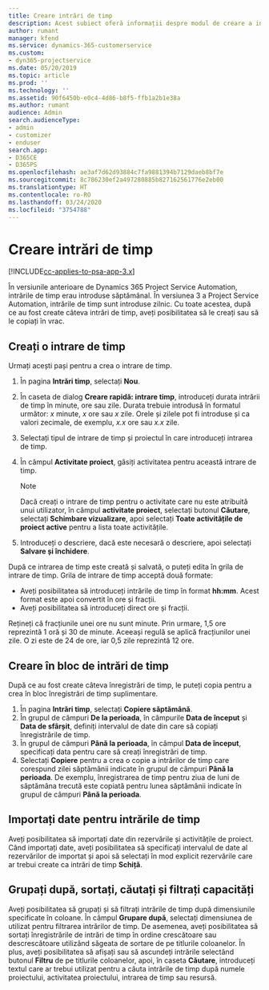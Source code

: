 ```yaml
---
title: Creare intrări de timp
description: Acest subiect oferă informații despre modul de creare a intrărilor de timp.
author: rumant
manager: kfend
ms.service: dynamics-365-customerservice
ms.custom:
- dyn365-projectservice
ms.date: 05/20/2019
ms.topic: article
ms.prod: ''
ms.technology: ''
ms.assetid: 90f6450b-e0c4-4d86-b8f5-ffb1a2b1e38a
ms.author: rumant
audience: Admin
search.audienceType:
- admin
- customizer
- enduser
search.app:
- D365CE
- D365PS
ms.openlocfilehash: ae3af7d62d93884c7fa9881394b7129daeb8bf7e
ms.sourcegitcommit: 8c786230ef2a497280885b827162561776e2eb00
ms.translationtype: HT
ms.contentlocale: ro-RO
ms.lasthandoff: 03/24/2020
ms.locfileid: "3754788"
---
```

# <a name="create-time-entries"></a>Creare intrări de timp

[!INCLUDE[cc-applies-to-psa-app-3.x](../includes/cc-applies-to-psa-app-3x.md)]

În versiunile anterioare de Dynamics 365 Project Service Automation, intrările de timp erau introduse săptămânal. În versiunea 3 a Project Service Automation, intrările de timp sunt introduse zilnic. Cu toate acestea, după ce au fost create câteva intrări de timp, aveți posibilitatea să le creați sau să le copiați în vrac.

## <a name="create-a-time-entry"></a>Creați o intrare de timp

Urmați acești pași pentru a crea o intrare de timp.

1. În pagina **Intrări timp**, selectați **Nou**.
2. În caseta de dialog **Creare rapidă: intrare timp**, introduceți durata intrării de timp în minute, ore sau zile. Durata trebuie introdusă în formatul următor: *x* minute, *x* ore sau *x* zile. Orele și zilele pot fi introduse și ca valori zecimale, de exemplu, *x.x* ore sau *x.x* zile.
3. Selectați tipul de intrare de timp și proiectul în care introduceți intrarea de timp.
4. În câmpul **Activitate proiect**, găsiți activitatea pentru această intrare de timp.

    > [!NOTE]
    > Dacă creați o intrare de timp pentru o activitate care nu este atribuită unui utilizator, în câmpul **activitate proiect**, selectați butonul **Căutare**, selectați **Schimbare vizualizare**, apoi selectați **Toate activitățile de proiect active** pentru a lista toate activitățile.

5. Introduceți o descriere, dacă este necesară o descriere, apoi selectați **Salvare și închidere**.

După ce intrarea de timp este creată și salvată, o puteți edita în grila de intrare de timp. Grila de intrare de timp acceptă două formate:

- Aveți posibilitatea să introduceți intrările de timp în format **hh:mm**. Acest format este apoi convertit în ore și fracții.
- Aveți posibilitatea să introduceți direct ore și fracții.

Rețineți că fracțiunile unei ore nu sunt minute. Prin urmare, 1,5 ore reprezintă 1 oră și 30 de minute. Aceeași regulă se aplică fracțiunilor unei zile. O zi este de 24 de ore, iar 0,5 zile reprezintă 12 ore.

## <a name="bulk-create-time-entries"></a>Creare în bloc de intrări de timp

După ce au fost create câteva înregistrări de timp, le puteți copia pentru a crea în bloc înregistrări de timp suplimentare.

1. În pagina **Intrări timp**, selectați **Copiere săptămână**.
2. În grupul de câmpuri **De la perioada**, în câmpurile **Data de început** și **Data de sfârșit**, definiți intervalul de date din care să copiați înregistrările de timp.
3. În grupul de câmpuri **Până la perioada**, în câmpul **Data de început**, specificați data pentru care să creați înregistrări de timp.
4. Selectați **Copiere** pentru a crea o copie a intrărilor de timp care corespund zilei săptămânii indicate în grupul de câmpuri **Până la perioada**. De exemplu, înregistrarea de timp pentru ziua de luni de săptămâna trecută este copiată pentru lunea săptămânii indicate în grupul de câmpuri **Până la perioada**.

## <a name="import-data-for-time-entries"></a>Importați date pentru intrările de timp

Aveți posibilitatea să importați date din rezervările și activitățile de proiect. Când importați date, aveți posibilitatea să specificați intervalul de date al rezervărilor de importat și apoi să selectați în mod explicit rezervările care ar trebui create ca intrări de timp **Schiță**.

## <a name="group-by-sort-search-and-filter-capabilities"></a>Grupați după, sortați, căutați și filtrați capacități

Aveți posibilitatea să grupați și să filtrați intrările de timp după dimensiunile specificate în coloane. În câmpul **Grupare după**, selectați dimensiunea de utilizat pentru filtrarea intrărilor de timp. De asemenea, aveți posibilitatea să sortați înregistrările de intrări de timp în ordine crescătoare sau descrescătoare utilizând săgeata de sortare de pe titlurile coloanelor. În plus, aveți posibilitatea să afișați sau să ascundeți intrările selectând butonul **Filtru** de pe titlurile coloanelor, apoi, în caseta **Căutare**, introduceți textul care ar trebui utilizat pentru a căuta intrările de timp după numele proiectului, activitatea proiectului, intrarea de timp sau resursă.

